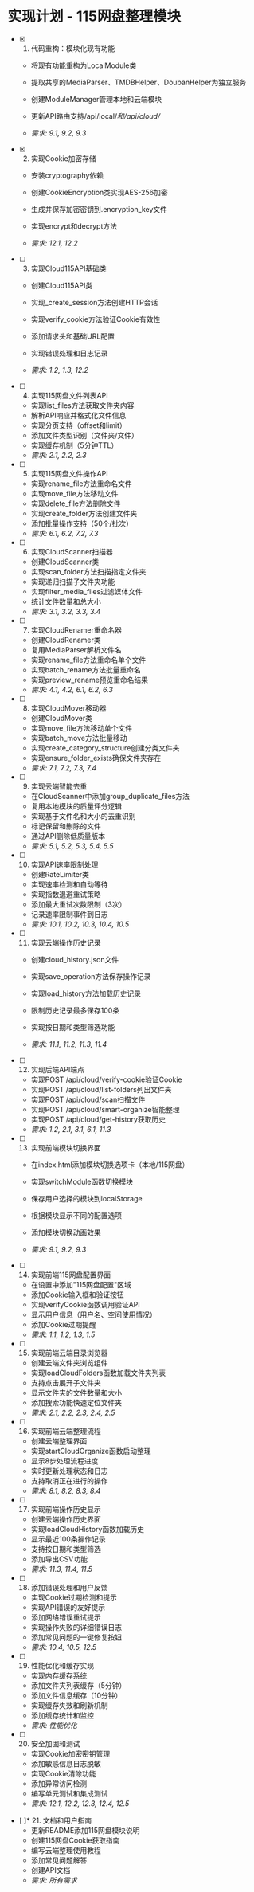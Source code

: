 # 实现计划 - 115网盘整理模块

- [x] 1. 代码重构：模块化现有功能



  - 将现有功能重构为LocalModule类
  - 提取共享的MediaParser、TMDBHelper、DoubanHelper为独立服务
  - 创建ModuleManager管理本地和云端模块
  - 更新API路由支持/api/local/*和/api/cloud/*




  - _需求: 9.1, 9.2, 9.3_

- [x] 2. 实现Cookie加密存储



  - 安装cryptography依赖

  - 创建CookieEncryption类实现AES-256加密
  - 生成并保存加密密钥到.encryption_key文件
  - 实现encrypt和decrypt方法

  - _需求: 12.1, 12.2_




- [ ] 3. 实现Cloud115API基础类
  - 创建Cloud115API类

  - 实现_create_session方法创建HTTP会话
  - 实现verify_cookie方法验证Cookie有效性
  - 添加请求头和基础URL配置
  - 实现错误处理和日志记录
  - _需求: 1.2, 1.3, 12.2_

- [ ] 4. 实现115网盘文件列表API
  - 实现list_files方法获取文件夹内容
  - 解析API响应并格式化文件信息
  - 实现分页支持（offset和limit）
  - 添加文件类型识别（文件夹/文件）
  - 实现缓存机制（5分钟TTL）
  - _需求: 2.1, 2.2, 2.3_

- [ ] 5. 实现115网盘文件操作API
  - 实现rename_file方法重命名文件
  - 实现move_file方法移动文件
  - 实现delete_file方法删除文件
  - 实现create_folder方法创建文件夹
  - 添加批量操作支持（50个/批次）
  - _需求: 6.1, 6.2, 7.2, 7.3_

- [ ] 6. 实现CloudScanner扫描器
  - 创建CloudScanner类
  - 实现scan_folder方法扫描指定文件夹
  - 实现递归扫描子文件夹功能
  - 实现filter_media_files过滤媒体文件
  - 统计文件数量和总大小
  - _需求: 3.1, 3.2, 3.3, 3.4_

- [ ] 7. 实现CloudRenamer重命名器
  - 创建CloudRenamer类
  - 复用MediaParser解析文件名
  - 实现rename_file方法重命名单个文件
  - 实现batch_rename方法批量重命名
  - 实现preview_rename预览重命名结果
  - _需求: 4.1, 4.2, 6.1, 6.2, 6.3_

- [ ] 8. 实现CloudMover移动器
  - 创建CloudMover类
  - 实现move_file方法移动单个文件
  - 实现batch_move方法批量移动
  - 实现create_category_structure创建分类文件夹
  - 实现ensure_folder_exists确保文件夹存在
  - _需求: 7.1, 7.2, 7.3, 7.4_

- [ ] 9. 实现云端智能去重
  - 在CloudScanner中添加group_duplicate_files方法
  - 复用本地模块的质量评分逻辑
  - 实现基于文件名和大小的去重识别
  - 标记保留和删除的文件
  - 通过API删除低质量版本
  - _需求: 5.1, 5.2, 5.3, 5.4, 5.5_

- [ ] 10. 实现API速率限制处理
  - 创建RateLimiter类
  - 实现速率检测和自动等待
  - 实现指数退避重试策略
  - 添加最大重试次数限制（3次）
  - 记录速率限制事件到日志
  - _需求: 10.1, 10.2, 10.3, 10.4, 10.5_

- [ ] 11. 实现云端操作历史记录
  - 创建cloud_history.json文件
  - 实现save_operation方法保存操作记录
  - 实现load_history方法加载历史记录



  - 限制历史记录最多保存100条
  - 实现按日期和类型筛选功能
  - _需求: 11.1, 11.2, 11.3, 11.4_

- [ ] 12. 实现后端API端点
  - 实现POST /api/cloud/verify-cookie验证Cookie
  - 实现POST /api/cloud/list-folders列出文件夹
  - 实现POST /api/cloud/scan扫描文件
  - 实现POST /api/cloud/smart-organize智能整理
  - 实现POST /api/cloud/get-history获取历史
  - _需求: 1.2, 2.1, 3.1, 6.1, 11.3_






- [ ] 13. 实现前端模块切换界面
  - 在index.html添加模块切换选项卡（本地/115网盘）




  - 实现switchModule函数切换模块
  - 保存用户选择的模块到localStorage
  - 根据模块显示不同的配置选项
  - 添加模块切换动画效果
  - _需求: 9.1, 9.2, 9.3_

- [ ] 14. 实现前端115网盘配置界面
  - 在设置中添加"115网盘配置"区域
  - 添加Cookie输入框和验证按钮
  - 实现verifyCookie函数调用验证API
  - 显示用户信息（用户名、空间使用情况）
  - 添加Cookie过期提醒
  - _需求: 1.1, 1.2, 1.3, 1.5_

- [ ] 15. 实现前端云端目录浏览器
  - 创建云端文件夹浏览组件
  - 实现loadCloudFolders函数加载文件夹列表
  - 支持点击展开子文件夹
  - 显示文件夹的文件数量和大小
  - 添加搜索功能快速定位文件夹
  - _需求: 2.1, 2.2, 2.3, 2.4, 2.5_

- [ ] 16. 实现前端云端整理流程
  - 创建云端整理界面
  - 实现startCloudOrganize函数启动整理
  - 显示8步处理流程进度
  - 实时更新处理状态和日志
  - 支持取消正在进行的操作
  - _需求: 8.1, 8.2, 8.3, 8.4_

- [ ] 17. 实现前端操作历史显示
  - 创建云端操作历史界面
  - 实现loadCloudHistory函数加载历史
  - 显示最近100条操作记录
  - 支持按日期和类型筛选
  - 添加导出CSV功能
  - _需求: 11.3, 11.4, 11.5_

- [ ] 18. 添加错误处理和用户反馈
  - 实现Cookie过期检测和提示
  - 实现API错误的友好提示
  - 添加网络错误重试提示
  - 实现操作失败的详细错误日志
  - 添加常见问题的一键修复按钮
  - _需求: 10.4, 10.5, 12.5_

- [ ] 19. 性能优化和缓存实现
  - 实现内存缓存系统
  - 添加文件夹列表缓存（5分钟）
  - 添加文件信息缓存（10分钟）
  - 实现缓存失效和刷新机制
  - 添加缓存统计和监控
  - _需求: 性能优化_

- [ ] 20. 安全加固和测试
  - 实现Cookie加密密钥管理
  - 添加敏感信息日志脱敏
  - 实现Cookie清除功能
  - 添加异常访问检测
  - 编写单元测试和集成测试
  - _需求: 12.1, 12.2, 12.3, 12.4, 12.5_

- [ ]* 21. 文档和用户指南
  - 更新README添加115网盘模块说明
  - 创建115网盘Cookie获取指南
  - 编写云端整理使用教程
  - 添加常见问题解答
  - 创建API文档
  - _需求: 所有需求_
